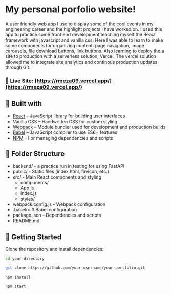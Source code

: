 # My personal porfolio website!
A user friendly web app I use to display some of the cool events in my engineering career and the highlight projects I have worked on. I used this app to practice some front end development teaching myself the React framework with javascript and vanilla css. Here I was able to learn to make some components for organizing content: page navigation, image carousels, file download buttons, link buttons. Also learning to deploy the a site to production with a serverless solution, Vercel. The vercel solution allowed me to integrate site analytics and continous production updates through Git.

### 🔗 Live Site: [https://rmeza09.vercel.app/](https://rmeza09.vercel.app/)

## 🧰 Built with

- [React](https://reactjs.org/) – JavaScript library for building user interfaces
- Vanilla CSS – Handwritten CSS for custom styling
- [Webpack](https://webpack.js.org/) – Module bundler used for development and production builds
- [Babel](https://babeljs.io/) – JavaScript compiler to use ES6+ features
- [NPM](https://www.npmjs.com/) – For managing dependencies and scripts

## 📁 Folder Structure
- backend/ - a practice run in testing for using FastAPI
- public/ - Static files (index.html, favicon, etc.)
- src/ - Main React components and styling
    - components/
    - App.js
    - index.js
    - styles/
- webpack.config.js - Webpack configuration
- .babelrc # Babel configuration
- package.json - Dependencies and scripts
- README.md

## 🚀 Getting Started

Clone the repository and install dependencies:

```bash
cd your-directory
```
```bash
git clone https://github.com/your-username/your-portfolio.git
```
```bash
npm install
```
```bash
npm start
```







